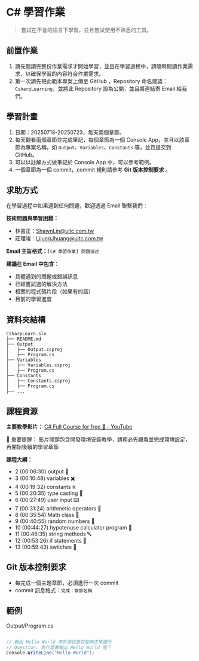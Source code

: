 # C# 學習作業

> 嘗試在不會的語言下學習，並且嘗試使用不熟悉的工具。

## 前置作業

1. 請先閱讀完整份作業需求才開始學習，並且在學習過程中，請隨時閱讀作業需求，以確保學習的內容符合作業需求。
2. 第一次請先把此範本專案上傳至 GitHub ，Repository 命名建議：`CsharpLearning`，並將此 Repository 設為公開，並且將連結寄 Email 給我們。

## 學習計畫

1. 日期：20250718-20250723，每天兩個章節。
2. 每天觀看兩個章節並完成筆記，每個章節為一個 Console App，並且以該章節為專案名稱，如 `Output`、`Variables`、`Constants` 等，並且提交到 GitHub。
3. 可以以註解方式做筆記於 Console App 中，可以參考範例。
4. 一個章節為一個 commit，commit 規則請參考 **Git 版本控制要求** 。

## 求助方式

在學習過程中如果遇到任何問題，歡迎透過 Email 聯繫我們：

**技術問題與學習困難：**
- 林書正：ShawnLin@uitc.com.tw
- 莊理竣：LijungJhuang@uitc.com.tw

**Email 主旨格式：**`[C# 學習作業] 問題描述`

**建議在 Email 中包含：**
- 具體遇到的問題或錯誤訊息
- 已經嘗試過的解決方法
- 相關的程式碼片段（如果有的話）
- 目前的學習進度

## 資料夾結構

```
CsharpLearn.sln
├── README.md
├── Output
│   ├── Output.csproj
│   ├── Program.cs
├── Variables
│   ├── Variables.csproj
│   ├── Program.cs
├── Constants
│   ├── Constants.csproj
│   ├── Program.cs
├── ...
```

## 課程資源

**主要教學影片：** [C# Full Course for free 🚀 - YouTube](https://www.youtube.com/watch?v=wxznTygnRfQ)

📌 重要提醒： 影片開頭包含開發環境安裝教學，請務必先觀看並完成環境設定，再開始後續的學習章節

**課程大綱：**

- 2 (00:06:30) output 💬
- 3 (00:10:48) variables ✖️
- 4 (00:19:32) constants π
- 5 (00:20:35) type casting 💱
- 6 (00:27:49) user input ⌨️
- 7 (00:31:24) arithmetic operators 🧮
- 8 (00:35:54) Math class 📏
- 9 (00:40:55) random numbers 🎲
- 10 (00:44:27) hypotenuse calculator program 📐
- 11 (00:46:35) string methods 🔤
- 12 (00:53:26) if statements 🤔
- 13 (00:59:43) switches 🔀

## Git 版本控制要求

- 每完成一個主題章節，必須進行一次 commit
- commit 訊息格式：`完成：章節名稱`

## 範例

Output/Program.cs

```csharp

// 輸出 Hello World 用於測試是否能夠正常運行
// Question: 為什麼要輸出 Hello World 呢？
Console.WriteLine("Hello World");
```
